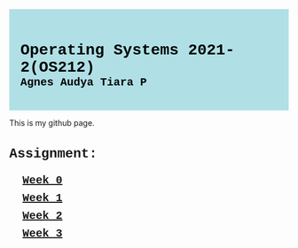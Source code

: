 
<html>
<head>

</head>
<body>

<div style="background-color:#B0E0E6;color:white;padding:20px;">
<h1 style="font-family: Courier;color:black;">Operating Systems 2021-2(OS212)<br><span style="font-size:20px">Agnes Audya Tiara P</h1>
</div>
<p>This is my github page.</p>
  
<h2 style="font-size:24px;font-family: Courier">Assignment:</h2>
<ol style="list-style: none; font-size: 14px; line-height: 32px; font-weight: bold;">
<li style="clear: both;"><a href="#home" style="font-family: Courier;font-size:20px">Week 0</a></li>
<li style="clear: both;"><a href="#home" style="font-family: Courier;font-size:20px">Week 1</a></li>
  <li style="clear: both;"><a href="#home" style="font-family: Courier;font-size:20px">Week 2</a></li>
  <li style="clear: both;"><a href="#home" style="font-family: Courier;font-size:20px">Week 3</a></li>
  

</ol>
  
</body>
</html>

